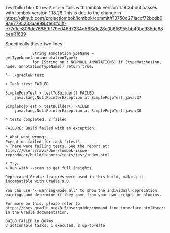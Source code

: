 `testToBuilder` & `testBuilder` fails with lombok version 1.18.34 but passes with lombok version 1.18.26
This is due to the change in https://github.com/projectlombok/lombok/commit/f13750c271accf72bcdb69a67795233aa99931e3#diff-e77c1ee806dc76859f179e046d7234e563a1c28c0b6f6955bb40be935dc68beeR1639

Specifically these two lines
```
			String annotationTypeName = getTypeName(ann.annotationType);
			for (String nn : NONNULL_ANNOTATIONS) if (typeMatches(nn, node, annotationTypeName)) return true;
```


```
╰─ ./gradlew test

> Task :test FAILED

SimplePojoTest > testToBuilder() FAILED
    java.lang.NullPointerException at SimplePojoTest.java:37

SimplePojoTest > testBuilder() FAILED
    java.lang.NullPointerException at SimplePojoTest.java:30

4 tests completed, 2 failed

FAILURE: Build failed with an exception.

* What went wrong:
Execution failed for task ':test'.
> There were failing tests. See the report at: file:///Users/ravi/Uber/lombok-issue-reproducer/build/reports/tests/test/index.html

* Try:
> Run with --scan to get full insights.

Deprecated Gradle features were used in this build, making it incompatible with Gradle 9.0.

You can use '--warning-mode all' to show the individual deprecation warnings and determine if they come from your own scripts or plugins.

For more on this, please refer to https://docs.gradle.org/8.5/userguide/command_line_interface.html#sec:command_line_warnings in the Gradle documentation.

BUILD FAILED in 807ms
3 actionable tasks: 1 executed, 2 up-to-date
```
